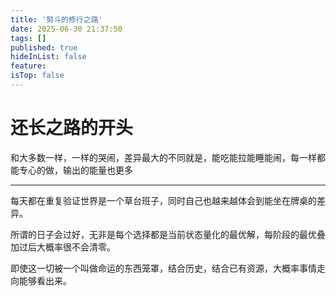 ```yaml
---
title: '努斗的修行之路'
date: 2025-06-30 21:37:50
tags: []
published: true
hideInList: false
feature: 
isTop: false
---
```

# 还长之路的开头

和大多数一样，一样的哭闹，差异最大的不同就是，能吃能拉能睡能闹，每一样都能专心的做，输出的能量也更多

______________________________________________________________________________

每天都在重复验证世界是一个草台班子，同时自己也越来越体会到能坐在牌桌的差异。

所谓的日子会过好，无非是每个选择都是当前状态量化的最优解，每阶段的最优叠加过后大概率很不会清零。

即使这一切被一个叫做命运的东西笼罩，结合历史，结合已有资源，大概率事情走向能够看出来。

